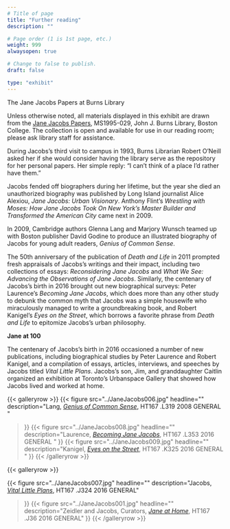 ```yaml
---
# Title of page
title: "Further reading"
description: ""

# Page order (1 is 1st page, etc.)
weight: 999
alwaysopen: true

# Change to false to publish.
draft: false

type: "exhibit"
---
```


The Jane Jacobs Papers at Burns Library

Unless otherwise noted, all materials displayed in this exhibit are drawn from the [Jane Jacobs Papers](https://bc-primo.hosted.exlibrisgroup.com/permalink/f/l6ucgu/ALMA-BC21352764790001021), MS1995-029, John J. Burns Library, Boston College. The collection is open and available for use in our reading room; please ask library staff for assistance.

During Jacobs’s third visit to campus in 1993, Burns Librarian Robert O’Neill asked her if she would consider having the library serve as the repository for her personal papers. Her simple reply: “I can’t think of a place I’d rather have them.”

Jacobs fended off biographers during her lifetime, but the year she died an unauthorized biography was published by Long Island journalist Alice Alexiou, *Jane Jacobs: Urban Visionary*. Anthony Flint’s *Wrestling with Moses: How Jane Jacobs Took On New York’s Master Builder and Transformed the American City* came next in 2009.

In 2009, Cambridge authors Glenna Lang and Marjory Wunsch teamed up with Boston publisher David Godine to produce an illustrated biography of Jacobs for young adult readers, *Genius of Common Sense*.

The 50th anniversary of the publication of *Death and Life* in 2011 prompted fresh appraisals of Jacobs’s writings and their impact, including two collections of essays: *Reconsidering Jane Jacobs* and *What We See: Advancing the Observations of Jane Jacobs*. Similarly, the centenary of Jacobs’s birth in 2016 brought out new biographical surveys: Peter Laurence’s *Becoming Jane Jacobs*, which does more than any other study to debunk the common myth that Jacobs was a simple housewife who miraculously managed to write a groundbreaking book, and Robert Kanigel’s *Eyes on the Street*, which borrows a favorite phrase from *Death and Life* to epitomize Jacobs’s urban philosophy.

**Jane at 100**

The centenary of Jacobs’s birth in 2016 occasioned a number of new publications, including biographical studies by Peter Laurence and Robert Kanigel, and a compilation of essays, articles, interviews, and speeches by Jacobs titled *Vital Little Plans*. Jacobs’s son, Jim, and granddaughter Caitlin organized an exhibition at Toronto’s Urbanspace Gallery that showed how Jacobs lived and worked at home.

{{< galleryrow >}}
{{< figure src="../JaneJacobs006.jpg"
           headline=""
           description="Lang, [*Genius of Common Sense*](https://bc-primo.hosted.exlibrisgroup.com/permalink/f/1jdnfk3/ALMA-BC21370362530001021), HT167 .L319 2008 GENERAL "
>}}
{{< figure src="../JaneJacobs008.jpg"
           headline=""
           description="Laurence, [*Becoming Jane Jacobs*](https://bc-primo.hosted.exlibrisgroup.com/permalink/f/1jdnfk3/ALMA-BC21462193250001021), HT167 .L353 2016 GENERAL "
>}}
{{< figure src="../JaneJacobs009.jpg"
           headline=""
           description="Kanigel, [*Eyes on the Street*](https://bc-primo.hosted.exlibrisgroup.com/permalink/f/1jdnfk3/ALMA-BC21464851220001021), HT167 .K325 2016 GENERAL "
>}}
{{< /galleryrow >}}

{{< galleryrow >}}

{{< figure src="../JaneJacobs007.jpg"
           headline=""
           description="Jacobs, [*Vital Little Plans*](https://bc-primo.hosted.exlibrisgroup.com/permalink/f/1jdnfk3/ALMA-BC21467177990001021), HT167 .J324 2016 GENERAL"
>}}
{{< figure src="../JaneJacobs001.jpg"
           headline=""
           description="Zeidler and Jacobs, Curators, [*Jane at Home*](https://bc-primo.hosted.exlibrisgroup.com/permalink/f/1jdnfk3/ALMA-BC21469873860001021), HT167 .J36 2016 GENERAL"
>}}
{{< /galleryrow >}}
